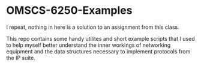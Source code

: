 # OMSCS-6250-Examples

I repeat, nothing in here is a solution to an assignment from this class. 

This repo contains some handy utilites and short example scripts that I 
used to help myself better understand the inner workings of networking 
equipment and the data structures necessary to implement protocols from the 
IP suite. 